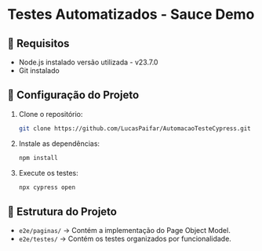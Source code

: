 # Testes Automatizados - Sauce Demo

## 📌 Requisitos
- Node.js instalado versão utilizada - v23.7.0
- Git instalado

## 🚀 Configuração do Projeto
1. Clone o repositório:
   ```sh
   git clone https://github.com/LucasPaifar/AutomacaoTesteCypress.git

   ```
2. Instale as dependências:
   ```sh
   npm install
   ```
3. Execute os testes:
   ```sh
   npx cypress open
   ```

## 📂 Estrutura do Projeto
- `e2e/paginas/` → Contém a implementação do Page Object Model.
- `e2e/testes/` → Contém os testes organizados por funcionalidade.





